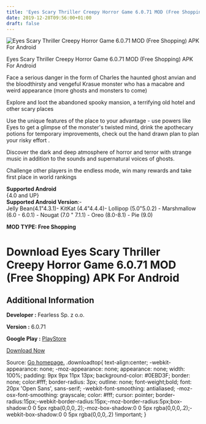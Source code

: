 ```yaml
---
title: 'Eyes Scary Thriller Creepy Horror Game 6.0.71 MOD (Free Shopping) APK For Android'
date: 2019-12-28T09:56:00+01:00
draft: false
---
```


![Eyes Scary Thriller Creepy Horror Game 6.0.71 MOD (Free Shopping) APK For Android](https://i0.wp.com/apkhome.net/wp-content/uploads/2019/11/Eyes-Scary-Thriller-Creepy-Horror-Game-2.png "Eyes Scary Thriller Creepy Horror Game 6.0.71 MOD (Free Shopping) APK For Android")

  

Eyes Scary Thriller Creepy Horror Game 6.0.71 MOD (Free Shopping) APK For Android

Face a serious danger in the form of Charles the haunted ghost anvian and the bloodthirsty and vengeful Krasue monster who has a macabre and weird appearance (more ghosts and monsters to come)

Explore and loot the abandoned spooky mansion, a terrifying old hotel and other scary places

Use the unique features of the place to your advantage - use powers like Eyes to get a glimpse of the monster's twisted mind, drink the apothecary potions for temporary improvements, check out the hand drawn plan to plan your risky effort .

Discover the dark and deep atmosphere of horror and terror with strange music in addition to the sounds and supernatural voices of ghosts.

Challenge other players in the endless mode, win many rewards and take first place in world rankings

**Supported Android**  
{4.0 and UP}  
**Supported Android Version**:-  
Jelly Bean(4.1"4.3.1)- KitKat (4.4"4.4.4)- Lollipop (5.0"5.0.2) - Marshmallow (6.0 - 6.0.1) - Nougat (7.0 " 7.1.1) - Oreo (8.0-8.1) - Pie (9.0)

**MOD TYPE: Free Shopping**

Download Eyes Scary Thriller Creepy Horror Game 6.0.71 MOD (Free Shopping) APK For Android
==========================================================================================

Additional Information
----------------------

**Developer :** Fearless Sp. z o.o.

**Version :** 6.0.71

**Google Play :** [PlayStore](https://play.google.com/store/apps/details?id=com.eyesthegame.eyes)

  

[Download Now](https://store4app.co/post/eyes-scary-thriller-creepy-horror-game-6-0-71-mod-free-shopping-apk-for-android_1574087963)

  
Source: [Go homepage.](https://store4app.co/post/eyes-scary-thriller-creepy-horror-game-6-0-71-mod-free-shopping-apk-for-android_1574087963) .downloadtop{ text-align:center; -webkit-appearance: none; -moz-appearance: none; appearance: none; width: 100%; padding: 9px 9px 11px 13px; background-color: #0EBD3F; border: none; color:#fff; border-radius: 3px; outline: none; font-weight;bold; font: 20px 'Open Sans', sans-serif; -webkit-font-smoothing: antialiased; -moz-osx-font-smoothing: grayscale; color: #fff; cursor: pointer; border-radius:15px;-webkit-border-radius:15px;-moz-border-radius:5px;box-shadow:0 0 5px rgba(0,0,0,.2);-moz-box-shadow:0 0 5px rgba(0,0,0,.2);-webkit-box-shadow:0 0 5px rgba(0,0,0,.2) !important; }